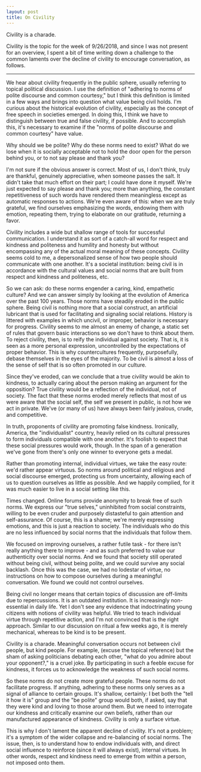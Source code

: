 ```yaml
---
layout: post
title: On Civility
---
```

Civility is a charade. <!--excerpt-->

Civility is the topic for the week of 9/26/2018, and since I was not present for an overview, I spent a bit of time writing down a challenge to the common laments over the decline of civility to encourage conversation, as follows.

----

We hear about civility frequently in the public sphere, usually referring to topical political discussion. I use the definition of "adhering to norms of polite discourse and common courtesy," but I think this definition is limited in a few ways and brings into question what value being civil holds. I'm curious about the historical evolution of civility, especially as the concept of free speech in societies emerged. In doing this, I think we have to distinguish between true and false civility, if possible. And to accomplish this, it's necessary to examine if the "norms of polite discourse and common courtesy" have value.

Why should we be polite? Why do these norms need to exist? What do we lose when it is socially acceptable not to hold the door open for the person behind you, or to not say please and thank you?

I'm not sure if the obvious answer is correct. Most of us, I don't think, truly are thankful, genuinely appreciative, when someone passes the salt. It didn't take that much effort on their part; I could have done it myself. We're just expected to say please and thank you; more than anything, the constant repetitiveness of such words have rendered them meaningless except as automatic responses to actions. We're even aware of this: when we are truly grateful, we find ourselves emphasizing the words, endowing them with emotion, repeating them, trying to elaborate on our gratitude, returning a favor.

Civility includes a wide but shallow range of tools for successful communication. I understand it as sort of a catch-all word for respect and kindness and politeness and humility and honesty but without encompassing any of the actual moral meaning of these concepts. Civility seems cold to me, a depersonalized sense of how two people should communicate with one another. It's a societal institution: being civil is in accordance with the cultural values and social norms that are built from respect and kindness and politeness, etc.

So we can ask: do these norms engender a caring, kind, empathetic culture? And we can answer simply by looking at the evolution of America over the past 100 years. Those norms have steadily eroded in the public sphere. Being civil is nothing more that a social construct, an artificial lubricant that is used for facilitating and signaling social relations. History is littered with examples in which uncivil, or improper, behavior is necessary for progress. Civility seems to me almost an enemy of change, a static set of rules that govern basic interactions so we don't have to think about them. To reject civility, then, is to reify the individual against society. That is, it is seen as a more personal expression, uncontrolled by the expectations of proper behavior. This is why countercultures frequently, purposefully, debase themselves in the eyes of the majority. To be civil is almost a loss of the sense of self that is so often promoted in our culture.

Since they've eroded, can we conclude that a true civility would be akin to kindness, to actually caring about the person making an argument for the opposition? True civility would be a reflection of the individual, not of society. The fact that these norms eroded merely reflects that most of us were aware that the social self, the self we present in public, is not how we act in private. We've (or many of us) have always been fairly jealous, crude, and competitive.

In truth, proponents of civility are promoting false kindness. Ironically, America, the "individualist" country, heavily relied on its cultural pressures to form individuals compatible with one another. It's foolish to expect that these social pressures would work, though. In the span of a generation we've gone from there's only one winner to everyone gets a medal.

Rather than promoting internal, individual virtues, we take the easy route: we'd rather appear virtuous. So norms around political and religious and social discourse emerged, protecting us from uncertainty, allowing each of us to question ourselves as little as possible. And we happily complied, for it was much easier to live in a social setting like this.

Times changed. Online forums provide anonymity to break free of such norms. We express our "true selves," uninhibited from social constraints, willing to be even cruder and purposely distasteful to gain attention and self-assurance. Of course, this is a shame; we're merely expressing emotions, and this is just a reaction to society. The individuals who do this are no less influenced by social norms that the individuals that follow them.

We focused on improving ourselves, a rather futile task - for there isn't really anything there to improve - and as such preferred to value our authenticity over social norms. And we found that society still operated without being civil, without being polite, and we could survive any social backlash. Once this was the case, we had no lodestar of virtue, no instructions on how to compose ourselves during a meaningful conversation. We found we could not control ourselves.

Being civil no longer means that certain topics of discussion are off-limits due to repercussions. It is an outdated institution. It is increasingly non-essential in daily life. Yet I don't see any evidence that indoctrinating young citizens with notions of civility was helpful. We tried to teach individual virtue through repetitive action, and I'm not convinced that is the right approach. Similar to our discussion on ritual a few weeks ago, it is merely mechanical, whereas to be kind is to be present.

Civility is a charade. Meaningful conversation occurs not between civil people, but kind people. For example, (excuse the topical reference) but the sham of asking politicians debating each other, "what do you admire about your opponent?," is a cruel joke. By participating in such a feeble excuse for kindness, it forces us to acknowledge the weakness of such social norms.

So these norms do not create more grateful people. These norms do not facilitate progress. If anything, adhering to these norms only serves as a signal of alliance to certain groups. It's shallow, certainly: I bet both the "tell it how it is" group and the "be polite" group would both, if asked, say that they were kind and loving to those around them. But we need to interrogate our kindness and critically examine our own beliefs, rather than our manufactured appearance of kindness. Civility is only a surface virtue.

This is why I don't lament the apparent decline of civility. It's not a problem; it's a symptom of the wider collapse and re-balancing of social norms. The issue, then, is to understand how to endow individuals with, and direct social influence to reinforce (since it will always exist), internal virtues. In other words, respect and kindness need to emerge from within a person, not imposed onto them. 
